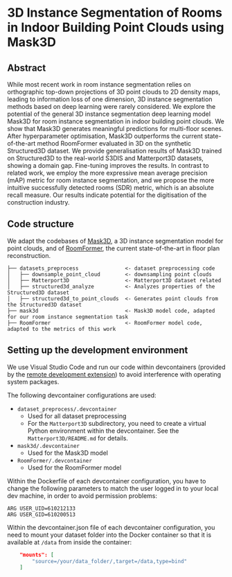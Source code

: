 # 3D Instance Segmentation of Rooms in Indoor Building Point Clouds using Mask3D

<!--[[Paper](https://TODO)]-->



## Abstract

While most recent work in room instance segmentation relies on orthographic top-down projections of 3D point clouds to 2D density maps, leading to information loss of one dimension, 3D instance segmentation methods based on deep learning were rarely considered. We explore the potential of the general 3D instance segmentation deep learning model Mask3D for room instance segmentation in indoor building point clouds. We show that Mask3D generates meaningful predictions for multi-floor scenes. After hyperparameter optimisation, Mask3D outperforms the current state-of-the-art method RoomFormer evaluated in 3D on the synthetic Structured3D dataset. We provide generalisation results of Mask3D trained on Structured3D to the real-world S3DIS and Matterport3D datasets, showing a domain gap. Fine-tuning improves the results. In contrast to related work, we employ the more expressive mean average precision (mAP) metric for room instance segmentation, and we propose the more intuitive successfully detected rooms (SDR) metric, which is an absolute recall measure. Our results indicate potential for the digitisation of the construction industry.


## Code structure
We adapt the codebases of [Mask3D](https://github.com/JonasSchult/Mask3D), a 3D instance segmentation model for point clouds, and of [RoomFormer](https://github.com/ywyue/RoomFormer), the current state-of-the-art in floor plan reconstruction.

```
├── datasets_preprocess               <- dataset preprocessing code
│   ├── downsample_point_cloud        <- downsampling point clouds
│   ├── Matterport3D                  <- Matterport3D dataset related
│   ├── structured3d_analyze		  <- Analyzes properties of the Structured3D dataset
│   ├── structured3d_to_point_clouds  <- Generates point clouds from the Structured3D dataset
├── mask3d                            <- Mask3D model code, adapted for our room instance segmentation task
├── RoomFormer                        <- RoomFormer model code, adapted to the metrics of this work
```



## Setting up the development environment

We use Visual Studio Code and run our code within devcontainers (provided by the [remote development extension](https://marketplace.visualstudio.com/items?itemName=ms-vscode-remote.vscode-remote-extensionpack)) to avoid interference with operating system packages.

The following devcontainer configurations are used:
* `dataset_preprocess/.devcontainer`
	* Used for all dataset preprocessing
	* For the `Matterport3D` subdirectory, you need to create a virtual Python environment within the devcontainer. See the `Matterport3D/README.md` for details.
* `mask3d/.devcontainer`
	* Used for the Mask3D model
* `RoomFormer/.devcontainer`
	* Used for the RoomFormer model


Within the Dockerfile of each devcontainer configuration, you have to change the following parameters to match the user logged in to your local dev machine, in order to avoid permission problems:
```Docker
ARG USER_UID=610212133
ARG USER_GID=610200513
```

Within the devcontainer.json file of each devcontainer configuration, you need to mount your dataset folder into the Docker container so that it is available at `/data` from inside the container:
```JSON
	"mounts": [
		"source=/your/data_folder/,target=/data,type=bind"
	]
```

<!--
## BibTeX
```
@article{
  TODO
}
```
-->
